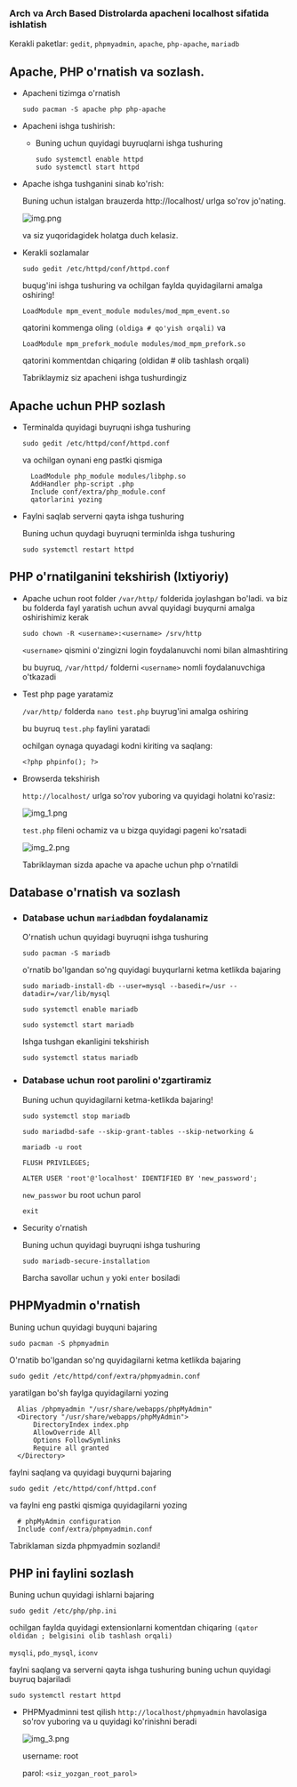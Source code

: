 ### Arch va Arch Based Distrolarda apacheni localhost sifatida ishlatish


Kerakli paketlar: ``gedit``, ``phpmyadmin``, ``apache``, ``php-apache``, ``mariadb``


## Apache, PHP o'rnatish va sozlash.
* Apacheni tizimga o'rnatish

    ```sudo pacman -S apache php php-apache```

* Apacheni ishga tushirish:

  * Buning uchun quyidagi buyruqlarni ishga tushuring
  
        sudo systemctl enable httpd
        sudo systemctl start httpd

* Apache ishga tushganini sinab ko'rish:

     Buning uchun istalgan brauzerda http://localhost/ urlga so'rov jo'nating.
    
     ![img.png](img.png)

    va siz yuqoridagidek holatga duch kelasiz.

* Kerakli sozlamalar

    ```sudo gedit /etc/httpd/conf/httpd.conf```

    buqug'ini ishga tushuring va ochilgan faylda quyidagilarni amalga oshiring!

    ``LoadModule mpm_event_module modules/mod_mpm_event.so``

    qatorini kommenga oling ```(oldiga # qo'yish orqali)``` va

    ``LoadModule mpm_prefork_module modules/mod_mpm_prefork.so``

    qatorini kommentdan chiqaring (oldidan # olib tashlash orqali)

    Tabriklaymiz siz apacheni ishga tushurdingiz


    
## Apache uchun PHP sozlash
* Terminalda quyidagi buyruqni ishga tushuring

    ```sudo gedit /etc/httpd/conf/httpd.conf```

    va ochilgan oynani eng pastki qismiga

  ``` 
    LoadModule php_module modules/libphp.so 
    AddHandler php-script .php
    Include conf/extra/php_module.conf
    qatorlarini yozing
  ```
* Faylni saqlab serverni qayta ishga tushuring

    Buning uchun quydagi buyruqni terminlda ishga tushuring
        
    ```sudo systemctl restart httpd```


## PHP o'rnatilganini tekshirish (Ixtiyoriy)
* Apache uchun root folder ``/var/http/`` folderida joylashgan bo'ladi. va biz bu folderda fayl yaratish uchun avval quyidagi buyqurni amalga oshirishimiz kerak

    ```sudo chown -R <username>:<username> /srv/http ```

    ``<username>`` qismini o'zingizni login foydalanuvchi nomi bilan almashtiring

    bu buyruq, ``/var/httpd/`` folderni ``<username>`` nomli foydalanuvchiga o'tkazadi
* Test php page yaratamiz

    ``/var/http/`` folderda ```nano test.php``` buyrug'ini amalga oshiring

    bu buyruq ``test.php`` faylini yaratadi
    
    ochilgan oynaga quyadagi kodni kiriting va saqlang:
  
      <?php phpinfo(); ?>

* Browserda tekshirish
    
    ``http://localhost/`` urlga so'rov yuboring va quyidagi holatni ko'rasiz:
    
     ![img_1.png](img_1.png)
  
    ``test.php`` fileni ochamiz va u bizga quyidagi pageni ko'rsatadi
    
    ![img_2.png](img_2.png)

    Tabriklayman sizda apache va apache uchun php o'rnatildi

## Database o'rnatish va sozlash

* ### Database uchun ``mariadb``dan foydalanamiz
  
  O'rnatish uchun quyidagi buyruqni ishga tushuring 
      
  ``sudo pacman -S mariadb``
  
  o'rnatib bo'lgandan so'ng quyidagi buyqurlarni ketma ketlikda bajaring
  
  ```sudo mariadb-install-db --user=mysql --basedir=/usr --datadir=/var/lib/mysql```
  
  ```sudo systemctl enable mariadb```

  ```sudo systemctl start mariadb```
  
  Ishga tushgan ekanligini tekshirish
  
  ``sudo systemctl status mariadb``

* ### Database uchun root parolini o'zgartiramiz
  
  Buning uchun quyidagilarni ketma-ketlikda bajaring!

  ``sudo systemctl stop mariadb``

  ``sudo mariadbd-safe --skip-grant-tables --skip-networking &``

  ``mariadb -u root``
  
  ``FLUSH PRIVILEGES;``

  ``ALTER USER 'root'@'localhost' IDENTIFIED BY 'new_password';``

  ```new_passwor``` bu root uchun parol

  ``exit``

* Security o'rnatish

  Buning uchun quyidagi buyruqni ishga tushuring

  ``sudo mariadb-secure-installation``

  Barcha savollar uchun ``y`` yoki ``enter`` bosiladi



## PHPMyadmin o'rnatish

  Buning uchun quyidagi buyquni bajaring
  
  ``sudo pacman -S phpmyadmin``

  O'rnatib bo'lgandan so'ng quyidagilarni ketma ketlikda bajaring

  ``sudo gedit /etc/httpd/conf/extra/phpmyadmin.conf``

  yaratilgan bo'sh faylga quyidagilarni yozing
  
  ```
    Alias /phpmyadmin "/usr/share/webapps/phpMyAdmin"
    <Directory "/usr/share/webapps/phpMyAdmin">
        DirectoryIndex index.php
        AllowOverride All
        Options FollowSymlinks
        Require all granted
    </Directory>
  ```
  
  faylni saqlang va quyidagi buyqurni bajaring

  ```sudo gedit /etc/httpd/conf/httpd.conf```

  va faylni eng pastki qismiga quyidagilarni yozing

  ```
    # phpMyAdmin configuration
    Include conf/extra/phpmyadmin.conf
  ```
  
  Tabriklaman sizda phpmyadmin sozlandi!

## PHP ini faylini sozlash

  Buning uchun quyidagi ishlarni bajaring

  ```sudo gedit /etc/php/php.ini```

  ochilgan faylda quyidagi extensionlarni komentdan chiqaring ```(qator oldidan ; belgisini olib tashlash orqali)```
  
  ``mysqli``, ```pdo_mysql```, ```iconv```
  
  faylni saqlang va serverni qayta ishga tushuring
  buning uchun quyidagi buyruq bajariladi
  
  ```sudo systemctl restart httpd```
  
* PHPMyadminni test qilish
  ``http://localhost/phpmyadmin`` havolasiga so'rov yuboring va u quyidagi ko'rinishni beradi
    
  ![img_3.png](img_3.png)

  username: root

  parol: ``<siz_yozgan_root_parol>``